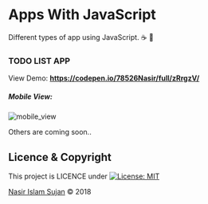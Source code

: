 # Apps With JavaScript
Different types of app using JavaScript. :coffee: :tea:


### TODO LIST APP
View Demo: **https://codepen.io/78526Nasir/full/zRrgzV/**

##### Mobile View:
![mobile_view](https://res.cloudinary.com/nasir78526/image/upload/q_100/v1517672040/MobileView_STDL_xwacuu.png)


Others are coming soon..

## Licence & Copyright 
This project is LICENCE under [![License: MIT](https://img.shields.io/badge/License-MIT-yellow.svg)](https://github.com/78526Nasir/AppsWithJavaScript/blob/master/LICENSE)

<a href="https://github.com/78526Nasir">Nasir Islam Sujan</a> &copy; 2018
